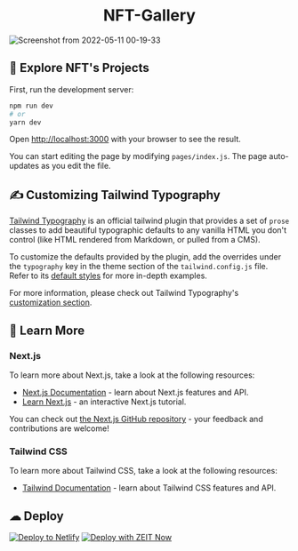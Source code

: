 

<h1 align="center">
  NFT-Gallery
</h1>


![Screenshot from 2022-05-11 00-19-33](https://user-images.githubusercontent.com/93553700/167715032-674076ec-5481-4db3-bbc1-553eb000c9c7.png)

## 🚀 Explore NFT's Projects

First, run the development server:

```bash
npm run dev
# or
yarn dev
```

Open [http://localhost:3000](http://localhost:3000) with your browser to see the result.

You can start editing the page by modifying `pages/index.js`. The page auto-updates as you edit the file.

## ✍ Customizing Tailwind Typography

[Tailwind Typography](https://github.com/tailwindlabs/tailwindcss-typography) is an official tailwind plugin that provides a set of `prose` classes to add beautiful typographic defaults to any vanilla HTML you don't control (like HTML rendered from Markdown, or pulled from a CMS).

To customize the defaults provided by the plugin, add the overrides under the `typography` key in the theme section of the `tailwind.config.js` file. Refer to its [default styles](https://github.com/tailwindlabs/tailwindcss-typography/blob/master/src/styles.js) for more in-depth examples.

For more information, please check out Tailwind Typography's [customization section](https://github.com/tailwindlabs/tailwindcss-typography#customization).

## 📖 Learn More

### Next.js

To learn more about Next.js, take a look at the following resources:

- [Next.js Documentation](https://nextjs.org/docs) - learn about Next.js features and API.
- [Learn Next.js](https://nextjs.org/learn) - an interactive Next.js tutorial.

You can check out [the Next.js GitHub repository](https://github.com/vercel/next.js) - your feedback and contributions are welcome!

### Tailwind CSS

To learn more about Tailwind CSS, take a look at the following resources:

- [Tailwind Documentation](https://tailwindcss.com/) - learn about Tailwind CSS features and API.


## ☁ Deploy

[![Deploy to Netlify](https://www.netlify.com/img/deploy/button.svg)](https://app.netlify.com/start/deploy?repository=https://github.com/kumard3/dev-ui-templates/tree/main/template-7)  [![Deploy with ZEIT Now](https://zeit.co/button)](https://zeit.co/import/project?template=https://github.com/kumard3/dev-ui-templates/tree/main/template-7)

